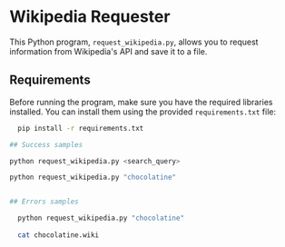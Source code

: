 # Wikipedia Requester

This Python program, `request_wikipedia.py`, allows you to request information from Wikipedia's API and save it to a file.

## Requirements

Before running the program, make sure you have the required libraries installed. You can install them using the provided `requirements.txt` file:

```bash
  pip install -r requirements.txt
```

```bash
## Success samples

python request_wikipedia.py <search_query>

python request_wikipedia.py "chocolatine"


## Errors samples

  python request_wikipedia.py "chocolatine"
  
  cat chocolatine.wiki
```
